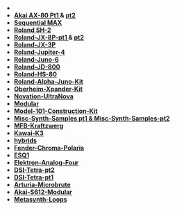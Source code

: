 <ul>
	<li>&nbsp;</li>
	<li><a href="https://github.com/publicsamples/Akai-AX-80-Pt1"><b>Akai AX-80 Pt1 </b></a><b>&amp; </b><a href="https://github.com/publicsamples/Akai-AX-80-pt2"><b>pt2 </b></a></li>
	<li><a href="https://github.com/publicsamples/Sequential-MAX"><b>Sequential MAX </b></a></li>
	<li><a href="https://github.com/publicsamples/Roland-SH-2"><b>Roland SH-2 </b></a></li>
	<li><a href="https://github.com/publicsamples/Roland-JX-8P-pt1"><b>Roland-JX-8P-pt1 </b></a><b>&amp; </b><a href="https://github.com/publicsamples/Roland-JX-8P-pt2"><b>pt2 </b></a></li>
	<li><a href="https://github.com/publicsamples/Roland-JX-3P"><b>Roland-JX-3P </b></a></li>
	<li><a href="https://github.com/publicsamples/Roland-Jupiter-4"><b>Roland-Jupiter-4 </b></a></li>
	<li><a href="https://github.com/publicsamples/Roland-Juno-6"><b>Roland-Juno-6 </b></a></li>
	<li><a href="https://github.com/publicsamples/Roland-JD-800"><b>Roland-JD-800 </b></a></li>
	<li><a href="https://github.com/publicsamples/Roland-HS-80"><b>Roland-HS-80 </b></a></li>
	<li><a href="https://github.com/publicsamples/Roland-Alpha-Juno-Kit"><b>Roland-Alpha-Juno-Kit </b></a></li>
	<li><a href="https://github.com/publicsamples/Oberheim-Xpander-Kit"><b>Oberheim-Xpander-Kit </b></a></li>
	<li><a href="https://github.com/publicsamples/Novation-UltraNova"><b>Novation-UltraNova </b></a></li>
	<li><a href="https://github.com/publicsamples/Modular"><b>Modular </b></a></li>
	<li><a href="https://github.com/publicsamples/Model-101-Construction-Kit"><b>Model-101-Construction-Kit </b></a></li>
	<li><a href="https://github.com/publicsamples/Misc-Synth-Samples"><b>Misc-Synth-Samples pt1 &amp; </b></a><a href="https://github.com/publicsamples/Misc-Synth-Samples-pt2"><b>Misc-Synth-Samples-pt2 </b></a></li>
	<li><a href="https://github.com/publicsamples/MFB-Kraftzwerg"><b>MFB-Kraftzwerg </b></a></li>
	<li><a href="https://github.com/publicsamples/Kawai-K3"><b>Kawai-K3 </b></a></li>
	<li><a href="https://github.com/publicsamples/hybrids"><b>hybrids </b></a></li>
	<li><a href="https://github.com/publicsamples/Fender-Chroma-Polaris"><b>Fender-Chroma-Polaris </b></a></li>
	<li><a href="https://github.com/publicsamples/ESQ1"><b>ESQ1 </b></a></li>
	<li><a href="https://github.com/publicsamples/Elektron-Analog-Four"><b>Elektron-Analog-Four </b></a></li>
	<li><a href="https://github.com/publicsamples/DSI-Tetra-pt2"><b>DSI-Tetra-pt2 </b></a></li>
	<li><a href="https://github.com/publicsamples/DSI-Tetra-pt1"><b>DSI-Tetra-pt1 </b></a></li>
	<li><a href="https://github.com/publicsamples/Arturia-Microbrute"><b>Arturia-Microbrute</b></a></li>
	<li><a href="https://github.com/publicsamples/Akai-S612-Modular"><b>Akai-S612-Modular </b></a></li>
	<li><a href="https://github.com/publicsamples/Metasynth-Loops"><b>Metasynth-Loops </b></a></li>
</ul>
